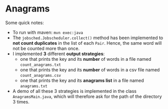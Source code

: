 # Anagrams

Some quick notes:
- To run with maven: `mvn exec:java`
- The `jobsched.Jobscheduler.collect()` method has been implemented to **not count duplicates** in the list of each `Pair`. Hence, the same word will not be counted more than once. 
- I implemented **3** different **output strategies**:
  - one that prints the key and its **number** of words in a file named `count_anagrams.txt`
  - one that prints the key and its **number** of words in a csv file named `count_anagrams.csv`
  - one that prints the key and its **anagrams list**  in a file named `anagrams.txt`
- A demo of all these 3 strategies is implemented in the class `AnagramsMain.java`, which will therefore ask for the path of the directory 3 times.